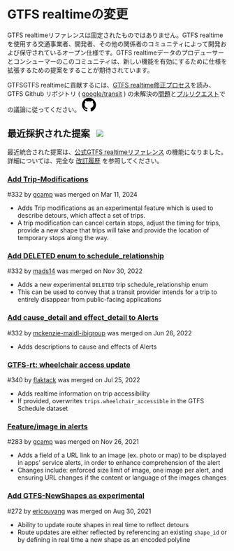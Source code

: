# GTFS realtimeの変更

GTFS realtimeリファレンスは固定されたものではありません。GTFS realtimeを使用する交通事業者、開発者、その他の関係者のコミュニティによって開発および保守されているオープン仕様です。GTFS realtimeデータのプロデューサーとコンシューマーのこのコミュニティは、新しい機能を有効にするために仕様を拡張するための提案をすることが期待されています。

GTFSGTFS realtimeに貢献するには、[GTFS realtime修正プロセス](../../../../community/governance/gtfs_realtime_amendment_process)を読み、GTFS Github リポジトリ ( <a href="https://github.com/google/transit" target="_blank">google/transit</a> ) の未解決の<a href="https://github.com/google/transit/issues" target="_blank">問題</a>と<a href="https://github.com/google/transit/pulls" target="_blank">プルリクエスト</a>での議論に従ってください。 ![](../../../assets/mark-github.svg)

<!-- <div class="row">
    <div class="active-container">
        <h3 class="title"><a class="no-icon" href="https://github.com/google/transit/pull/332" target="_blank">Add cause_detail and effect_detail to Alerts</a></h3>
        <p class="maintainer">#332 opened on May 31, 2022 by <a class="no-icon" href="https://github.com/mckenzie-maidl-ibigroup" target="_blank">mckenzie-maidl-ibigroup</a></p>
    </div>
</div>
<div class="row"></div> -->

<!-- <div class="row no-active">
    <div class="no-active-container">
        <h3 class="title">There are currently no active proposals for GTFS Realtime.</h3>
        <p class="prompt">Have a proposal? &ensp;➜&ensp; Open a <a href="https://github.com/google/transit/pulls" target="_blank">pull request</a>.</p>
    </div>
</div>
<div class="row"></div> -->

## 最近採択された提案 &ensp;<img src="../../../../assets/pr-merged.svg" style="height:1em;"/>

最近統合された提案は、[公式GTFS realtimeリファレンス](../../reference) の機能になりました。詳細については、完全な [改訂履歴](../revision_history) を参照してください。


<div class="row">
    <div class="leftcontainer">
        <h3 class="title"><a href="https://github.com/google/transit/pull/403" class="no-icon" target="_blank">Add Trip-Modifications</a></h3>
        <p class="maintainer">#332 by <a href="https://github.com/gcamp" class="no-icon" target="_blank">gcamp</a> was merged on Mar 11, 2024</p>
    </div>
    <div class="featurelist">
        <ul>
            <li>Adds Trip modifications as an experimental feature which is used to describe detours, which affect a set of trips.</li>
            <li>A trip modification can cancel certain stops, adjust the timing for trips, provide a new shape that trips will take and provide the location of temporary stops along the way. </li>
        </ul>
    </div>
</div>

<div class="row">
    <div class="leftcontainer">
        <h3 class="title"><a href="https://github.com/google/transit/pull/352" class="no-icon" target="_blank">Add DELETED enum to schedule_relationship</a></h3>
        <p class="maintainer">#332 by <a href="https://github.com/mads14" class="no-icon" target="_blank">mads14</a> was merged on Nov 30, 2022</p>
    </div>
    <div class="featurelist">
        <ul>
            <li>Adds a new experimental <code>DELETED</code> trip schedule_relationship enum</li>
            <li>This can be used to convey that a transit provider intends for a trip to entirely disappear from public-facing applications</li>
        </ul>
    </div>
</div>

<div class="row">
    <div class="leftcontainer">
        <h3 class="title"><a href="https://github.com/google/transit/pull/332" class="no-icon" target="_blank">Add cause_detail and effect_detail to Alerts</a></h3>
        <p class="maintainer">#332 by <a href="https://github.com/mckenzie-maidl-ibigroup" class="no-icon" target="_blank">mckenzie-maidl-ibigroup</a> was merged on Jun 26, 2022</p>
    </div>
    <div class="featurelist">
        <ul>
            <li>Adds descriptions to cause and effects of Alerts</li>
        </ul>
    </div>
</div>

<div class="row">
    <div class="leftcontainer">
        <h3 class="title"><a href="https://github.com/google/transit/pull/340" class="no-icon" target="_blank">GTFS-rt: wheelchair access update</a></h3>
        <p class="maintainer">#340 by <a href="https://github.com/flaktack" class="no-icon" target="_blank">flaktack</a> was merged on Jul 25, 2022</p>
    </div>
    <div class="featurelist">
        <ul>
            <li>Adds realtime information on trip accessibility</li>
            <li>If provided, overwrites <code>trips.wheelchair_accessible</code> in the GTFS Schedule dataset</li>
        </ul>
    </div>
</div>

<div class="row">
    <div class="leftcontainer">
        <h3 class="title"><a href="https://github.com/google/transit/pull/283" class="no-icon" target="_blank">Feature/image in alerts</a></h3>
        <p class="maintainer">#283 by <a href="https://github.com/gcamp" class="no-icon" target="_blank">gcamp</a> was merged on Nov 26, 2021</p>
    </div>
    <div class="featurelist">
        <ul>
            <li>Adds a field of a URL link to an image (ex. photo or map) to be displayed in apps’ service alerts, in order to enhance comprehension of the alert</li>
            <li>Changes include: enforced size limit of image, one image per alert, and ensuring URL changes if the content or language of the images changes</li>
        </ul>
    </div>
</div>

<div class="row">
    <div class="leftcontainer">
        <h3 class="title"><a href="https://github.com/google/transit/pull/272" class="no-icon" target="_blank">Add GTFS-NewShapes as experimental</a></h3>
        <p class="maintainer">#272 by <a href="https://github.com/ericouyang" class="no-icon" target="_blank">ericouyang</a> was merged on Aug 30, 2021</p>
    </div>
    <div class="featurelist">
        <ul>
            <li>Ability to update route shapes in real time to reflect detours</li>
            <li>Route updates are either reflected by referencing an existing <code>shape_id</code> or by defining in real time a new shape as an encoded polyline</li>
        </ul>
    </div>
</div>

<div class="row"></div>